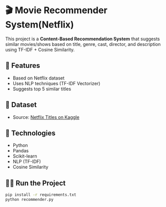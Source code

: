 # 🎬 Movie Recommender System(Netflix)

This project is a **Content-Based Recommendation System** that suggests similar movies/shows based on title, genre, cast, director, and description using TF-IDF + Cosine Similarity.

## 🚀 Features
- Based on Netflix dataset
- Uses NLP techniques (TF-IDF Vectorizer)
- Suggests top 5 similar titles

## 📁 Dataset
- Source: [Netflix Titles on Kaggle](https://www.kaggle.com/datasets/shivamb/netflix-shows)

## 🧠 Technologies
- Python
- Pandas
- Scikit-learn
- NLP (TF-IDF)
- Cosine Similarity

## 🏃‍♂️ Run the Project
```bash
pip install -r requirements.txt
python recommender.py
